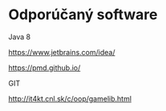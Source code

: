 # Odporúčaný software

Java 8

https://www.jetbrains.com/idea/

https://pmd.github.io/

GIT

http://it4kt.cnl.sk/c/oop/gamelib.html



